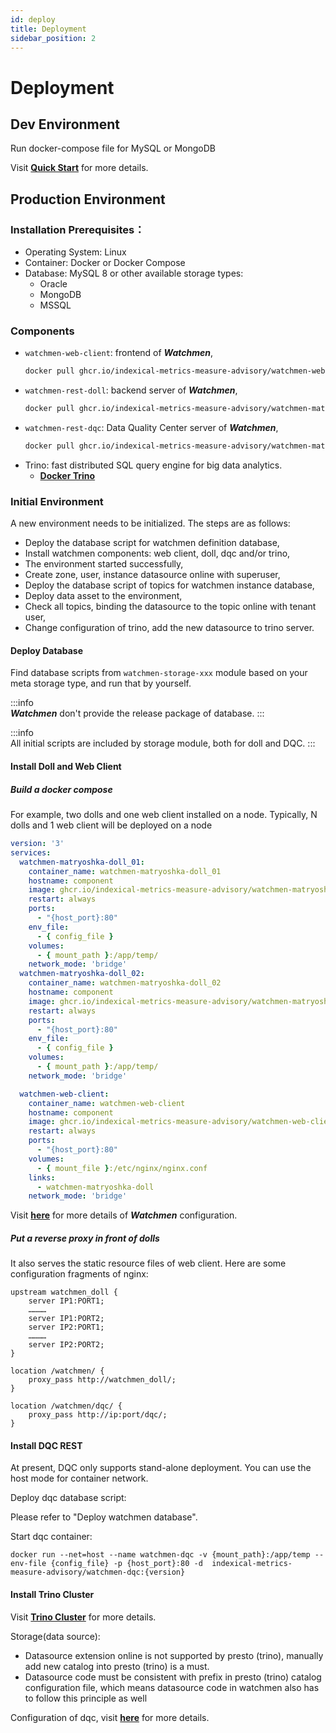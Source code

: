 ```yaml
---
id: deploy  
title: Deployment  
sidebar_position: 2
---
```


# Deployment

## Dev Environment

Run docker-compose file for MySQL or MongoDB

Visit [**Quick Start**](/tutorial/tutorial-index) for more details.

## Production Environment

### Installation Prerequisites：

- Operating System: Linux
- Container: Docker or Docker Compose
- Database: MySQL 8 or other available storage types:
	- Oracle
	- MongoDB
	- MSSQL

### Components

- `watchmen-web-client`: frontend of **_Watchmen_**,
  ```bash
  docker pull ghcr.io/indexical-metrics-measure-advisory/watchmen-web-client:{version}
  ```
- `watchmen-rest-doll`: backend server of **_Watchmen_**,
  ```bash
  docker pull ghcr.io/indexical-metrics-measure-advisory/watchmen-matryoshka-doll:{version}
  ```
- `watchmen-rest-dqc`: Data Quality Center server of **_Watchmen_**,
  ```bash
  docker pull ghcr.io/indexical-metrics-measure-advisory/watchmen-matryoshka-dqc:{version}
  ```
- Trino: fast distributed SQL query engine for big data analytics.
	- **[Docker Trino](https://hub.docker.com/r/trinodb/trino)**

### Initial Environment

A new environment needs to be initialized. The steps are as follows:

- Deploy the database script for watchmen definition database,
- Install watchmen components: web client, doll, dqc and/or trino,
- The environment started successfully,
- Create zone, user, instance datasource online with superuser,
- Deploy the database script of topics for watchmen instance database,
- Deploy data asset to the environment,
- Check all topics, binding the datasource to the topic online with tenant user,
- Change configuration of trino, add the new datasource to trino server.

#### Deploy Database

Find database scripts from `watchmen-storage-xxx` module based on your meta storage type, and run that by yourself.

:::info  
**_Watchmen_** don't provide the release package of database.
:::

:::info  
All initial scripts are included by storage module, both for doll and DQC.
:::

#### Install Doll and Web Client

##### Build a docker compose

For example, two dolls and one web client installed on a node. Typically, N dolls and 1 web client will be deployed on a node

```yaml title="docker-compose.yml"
version: '3'
services:
  watchmen-matryoshka-doll_01:
    container_name: watchmen-matryoshka-doll_01
    hostname: component
    image: ghcr.io/indexical-metrics-measure-advisory/watchmen-matryoshka-doll:{version}
    restart: always
    ports:
      - "{host_port}:80"
    env_file:
      - { config_file }
    volumes:
      - { mount_path }:/app/temp/
    network_mode: 'bridge'
  watchmen-matryoshka-doll_02:
    container_name: watchmen-matryoshka-doll_02
    hostname: component
    image: ghcr.io/indexical-metrics-measure-advisory/watchmen-matryoshka-doll:{version}
    restart: always
    ports:
      - "{host_port}:80"
    env_file:
      - { config_file }
    volumes:
      - { mount_path }:/app/temp/
    network_mode: 'bridge'

  watchmen-web-client:
    container_name: watchmen-web-client
    hostname: component
    image: ghcr.io/indexical-metrics-measure-advisory/watchmen-web-client:{version}
    restart: always
    ports:
      - "{host_port}:80"
    volumes:
      - { mount_file }:/etc/nginx/nginx.conf
    links:
      - watchmen-matryoshka-doll
    network_mode: 'bridge'
```

Visit **[here](config)** for more details of **_Watchmen_** configuration.

##### Put a reverse proxy in front of dolls

It also serves the static resource files of web client. Here are some configuration fragments of nginx:

```nginx
upstream watchmen_doll {
    server IP1:PORT1;
    …………
    server IP1:PORT2;
    server IP2:PORT1;
    …………
    server IP2:PORT2;
}
```

```nginx
location /watchmen/ {
    proxy_pass http://watchmen_doll/;
}
```

```nginx
location /watchmen/dqc/ {
    proxy_pass http://ip:port/dqc/;
}
```

#### Install DQC REST

At present, DQC only supports stand-alone deployment. You can use the host mode for container network.

Deploy dqc database script:

Please refer to "Deploy watchmen database".

Start dqc container:

```commandline
docker run --net=host --name watchmen-dqc -v {mount_path}:/app/temp --env-file {config_file} -p {host_port}:80 -d  indexical-metrics-measure-advisory/watchmen-dqc:{version}
```

#### Install Trino Cluster

Visit [**Trino Cluster**](https://trino.io/docs/current/installation/deployment.html?highlight=cluster#) for more details.

Storage(data source):

- Datasource extension online is not supported by presto (trino), manually add new catalog into presto (trino) is a must.
- Datasource code must be consistent with prefix in presto (trino) catalog configuration file, which means datasource code in watchmen also
  has to follow this principle as well

Configuration of dqc, visit **[here](../installation/config)** for more details.

[//]: # (#### Deploy watchmen asset)

[//]: # ()

[//]: # (**_Watchmen_** asset is in the form of Markdown file and can be exported on the page.)

[//]: # ()

[//]: # (Use the watchmen-cli component to publish the asset to corresponding environment.)

[//]: # ()

[//]: # ([**watchmen cli**]&#40;https://github.com/Indexical-Metrics-Measure-Advisory/watchmen-cli&#41;)

[//]: # ()

[//]: # (It is recommended package the asset release package with watchmen-cli into a container to execute.)

[//]: # ()

[//]: # (Project sample)

[//]: # ()

[//]: # (```text)

[//]: # (watchmen-asset-deployment)

[//]: # (|-config)

[//]: # (   |-log-asset.md)

[//]: # (|-Dockerfile)

[//]: # (```)

[//]: # ()

[//]: # (Dockerfile sample)

[//]: # ()

[//]: # (```dockerfile)

[//]: # (FROM indexical-metrics-measure-advisory/watchmen-cli:1.0.3)

[//]: # ()

[//]: # (WORKDIR /app)

[//]: # ()

[//]: # (COPY config/ /app/config )

[//]: # (```)

[//]: # ()

[//]: # (Start deploy asset container:)

[//]: # ()

[//]: # (```commandline)

[//]: # (docker run --rm -e command=deploy_asset -e host=http://watchmen-matryoshka-doll -e username=imma-admin -e password=abc1234 indexical-metrics-measure-advisory/watchmen-cli:1.0.3)

[//]: # (```)
